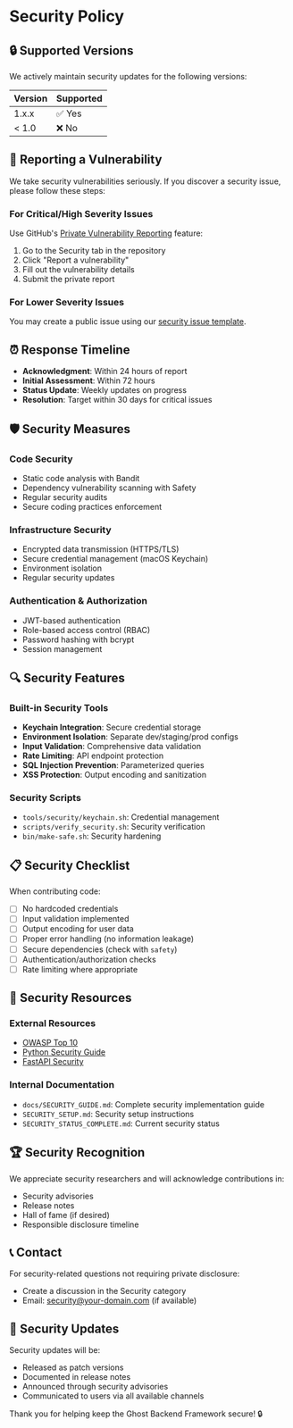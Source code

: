 # Security Policy

## 🔒 Supported Versions

We actively maintain security updates for the following versions:

| Version | Supported          |
| ------- | ------------------ |
| 1.x.x   | ✅ Yes             |
| < 1.0   | ❌ No              |

## 🚨 Reporting a Vulnerability

We take security vulnerabilities seriously. If you discover a security issue, please follow these steps:

### For Critical/High Severity Issues
Use GitHub's [Private Vulnerability Reporting](https://github.com/YOUR_USERNAME/Ghost/security/advisories/new) feature:

1. Go to the Security tab in the repository
2. Click "Report a vulnerability"
3. Fill out the vulnerability details
4. Submit the private report

### For Lower Severity Issues
You may create a public issue using our [security issue template](https://github.com/YOUR_USERNAME/Ghost/issues/new?template=security_issue.md).

## ⏰ Response Timeline

- **Acknowledgment**: Within 24 hours of report
- **Initial Assessment**: Within 72 hours
- **Status Update**: Weekly updates on progress
- **Resolution**: Target within 30 days for critical issues

## 🛡️ Security Measures

### Code Security
- Static code analysis with Bandit
- Dependency vulnerability scanning with Safety
- Regular security audits
- Secure coding practices enforcement

### Infrastructure Security
- Encrypted data transmission (HTTPS/TLS)
- Secure credential management (macOS Keychain)
- Environment isolation
- Regular security updates

### Authentication & Authorization
- JWT-based authentication
- Role-based access control (RBAC)
- Password hashing with bcrypt
- Session management

## 🔍 Security Features

### Built-in Security Tools
- **Keychain Integration**: Secure credential storage
- **Environment Isolation**: Separate dev/staging/prod configs
- **Input Validation**: Comprehensive data validation
- **Rate Limiting**: API endpoint protection
- **SQL Injection Prevention**: Parameterized queries
- **XSS Protection**: Output encoding and sanitization

### Security Scripts
- `tools/security/keychain.sh`: Credential management
- `scripts/verify_security.sh`: Security verification
- `bin/make-safe.sh`: Security hardening

## 📋 Security Checklist

When contributing code:
- [ ] No hardcoded credentials
- [ ] Input validation implemented
- [ ] Output encoding for user data
- [ ] Proper error handling (no information leakage)
- [ ] Secure dependencies (check with `safety`)
- [ ] Authentication/authorization checks
- [ ] Rate limiting where appropriate

## 🔗 Security Resources

### External Resources
- [OWASP Top 10](https://owasp.org/www-project-top-ten/)
- [Python Security Guide](https://python-security.readthedocs.io/)
- [FastAPI Security](https://fastapi.tiangolo.com/tutorial/security/)

### Internal Documentation
- `docs/SECURITY_GUIDE.md`: Complete security implementation guide
- `SECURITY_SETUP.md`: Security setup instructions
- `SECURITY_STATUS_COMPLETE.md`: Current security status

## 🏆 Security Recognition

We appreciate security researchers and will acknowledge contributions in:
- Security advisories
- Release notes
- Hall of fame (if desired)
- Responsible disclosure timeline

## 📞 Contact

For security-related questions not requiring private disclosure:
- Create a discussion in the Security category
- Email: security@your-domain.com (if available)

## 📄 Security Updates

Security updates will be:
- Released as patch versions
- Documented in release notes
- Announced through security advisories
- Communicated to users via all available channels

Thank you for helping keep the Ghost Backend Framework secure! 🔒
